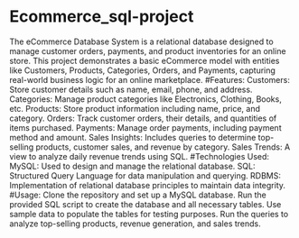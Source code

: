 # Ecommerce_sql-project
The eCommerce Database System is a relational database designed to manage customer orders, payments, and product inventories for an online store. This project demonstrates a basic eCommerce model with entities like Customers, Products, Categories, Orders, and Payments, capturing real-world business logic for an online marketplace.
#Features:
Customers: Store customer details such as name, email, phone, and address.
Categories: Manage product categories like Electronics, Clothing, Books, etc.
Products: Store product information including name, price, and category.
Orders: Track customer orders, their details, and quantities of items purchased.
Payments: Manage order payments, including payment method and amount.
Sales Insights: Includes queries to determine top-selling products, customer sales, and revenue by category.
Sales Trends: A view to analyze daily revenue trends using SQL.
#Technologies Used:
MySQL: Used to design and manage the relational database.
SQL: Structured Query Language for data manipulation and querying.
RDBMS: Implementation of relational database principles to maintain data integrity.
#Usage:
Clone the repository and set up a MySQL database.
Run the provided SQL script to create the database and all necessary tables.
Use sample data to populate the tables for testing purposes.
Run the queries to analyze top-selling products, revenue generation, and sales trends.
